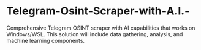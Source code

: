 # Telegram-Osint-Scraper-with-A.I.-
Comprehensive Telegram OSINT scraper with AI capabilities that works on Windows/WSL. This solution will include data gathering, analysis, and machine learning components.
